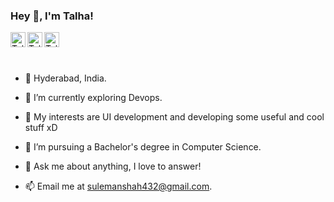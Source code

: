 <!-- <h3 title="hehehe"> Hi there! 👋</h3> -->

<h3 title="hehehe"> Hey 👋, I'm Talha!</h3>

<a href="https://www.linkedin.com/in/muhammed-talha/">
  <img align="left" alt="Talha's LinkdeIn" width="24px" src="https://cdn.jsdelivr.net/npm/simple-icons@v3/icons/linkedin.svg" />
</a>
<a href="https://www.instagram.com/mohdtalha1432/">
  <img align="left" alt="Talha's Instagram" width="24px" src="https://cdn.jsdelivr.net/npm/simple-icons@v3/icons/instagram.svg" />
</a>
<a href="https://www.facebook.com/people/Møhð-Táłhã/100021516188226/">
  <img align="left" alt="Talha's Instagram" width="24px" src="https://cdn.jsdelivr.net/npm/simple-icons@v3/icons/facebook.svg" />
</a>
<br>
<br>
<!-- <img align="right" alt="GIF" src="https://i.pinimg.com/originals/e4/26/70/e426702edf874b181aced1e2fa5c6cde.gif" /> -->
<br />

- 🚀 Hyderabad, India.

- 🌱 I’m currently exploring Devops.

- 🤔 My interests are UI development and developing some useful and cool stuff xD

- 💼 I’m pursuing a Bachelor's degree in Computer Science.

- 💬 Ask me about anything, I love to answer!

- 📫 Email me at [sulemanshah432@gmail.com](mailto:sulemanshah432@gmail.com).

<!-- **Languages and Tools:**
<code><img height="20" src="https://raw.githubusercontent.com/github/explore/80688e429a7d4ef2fca1e82350fe8e3517d3494d/topics/python/python.png"></code>
<code><img height="20" src="https://raw.githubusercontent.com/github/explore/80688e429a7d4ef2fca1e82350fe8e3517d3494d/topics/javascript/javascript.png"></code>
<code><img height="20" src="https://raw.githubusercontent.com/github/explore/80688e429a7d4ef2fca1e82350fe8e3517d3494d/topics/react/react.png"></code>
<code><img height="20" src="https://raw.githubusercontent.com/github/explore/80688e429a7d4ef2fca1e82350fe8e3517d3494d/topics/nodejs/nodejs.png"></code>
<code><img height="20" src="https://raw.githubusercontent.com/github/explore/80688e429a7d4ef2fca1e82350fe8e3517d3494d/topics/cpp/cpp.png"></code>
<code><img height="20" src="https://raw.githubusercontent.com/github/explore/80688e429a7d4ef2fca1e82350fe8e3517d3494d/topics/mysql/mysql.png"></code>
<code><img height="20" src="https://raw.githubusercontent.com/github/explore/80688e429a7d4ef2fca1e82350fe8e3517d3494d/topics/git/git.png"></code>
<code><img height="20" src="https://raw.githubusercontent.com/github/explore/80688e429a7d4ef2fca1e82350fe8e3517d3494d/topics/terminal/terminal.png"></code> -->
<!-- <img align="right" src="https://github-readme-stats.vercel.app/api?username=nightsailor&show_icons=true&hide_border=true" alt="Talha's GitHub Stats"> -->
